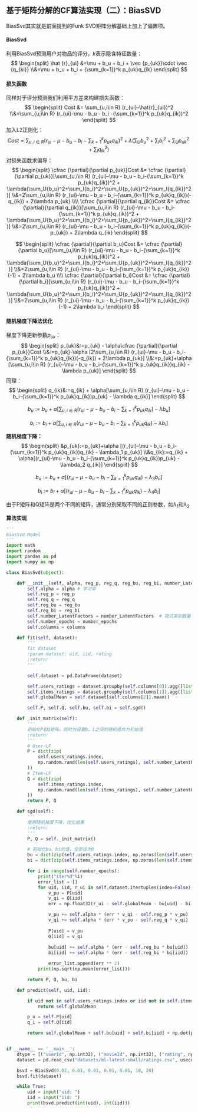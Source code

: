 ## 基于矩阵分解的CF算法实现（二）：BiasSVD

BiasSvd其实就是前面提到的Funk SVD矩阵分解基础上加上了偏置项。

#### BiasSvd

利用BiasSvd预测用户对物品的评分，$k$表示隐含特征数量：
$$
\begin{split}
\hat {r}_{ui} &=\mu + b_u + b_i + \vec {p_{uk}}\cdot \vec {q_{ki}}
\\&=\mu + b_u + b_i + {\sum_{k=1}}^k p_{uk}q_{ik}
\end{split}
$$

#### 损失函数

同样对于评分预测我们利用平方差来构建损失函数：
$$
\begin{split}
Cost &= \sum_{u,i\in R} (r_{ui}-\hat{r}_{ui})^2
\\&=\sum_{u,i\in R} (r_{ui}-\mu - b_u - b_i -{\sum_{k=1}}^k p_{uk}q_{ik})^2
\end{split}
$$
加入L2正则化：
$$
Cost = \sum_{u,i\in R} (r_{ui}-\mu - b_u - b_i-{\sum_{k=1}}^k p_{uk}q_{ik})^2 + \lambda(\sum_U{b_u}^2+\sum_I{b_i}^2+\sum_U{p_{uk}}^2+\sum_I{q_{ik}}^2)
$$
对损失函数求偏导：
$$
\begin{split}
\cfrac {\partial}{\partial p_{uk}}Cost &= \cfrac {\partial}{\partial p_{uk}}[\sum_{u,i\in R} (r_{ui}-\mu - b_u - b_i-{\sum_{k=1}}^k p_{uk}q_{ik})^2 + \lambda(\sum_U{b_u}^2+\sum_I{b_i}^2+\sum_U{p_{uk}}^2+\sum_I{q_{ik}}^2)]
\\&=2\sum_{u,i\in R} (r_{ui}-\mu - b_u - b_i-{\sum_{k=1}}^k p_{uk}q_{ik})(-q_{ik}) + 2\lambda p_{uk}
\\\\
\cfrac {\partial}{\partial q_{ik}}Cost &= \cfrac {\partial}{\partial q_{ik}}[\sum_{u,i\in R} (r_{ui}-\mu - b_u - b_i-{\sum_{k=1}}^k p_{uk}q_{ik})^2 + \lambda(\sum_U{b_u}^2+\sum_I{b_i}^2+\sum_U{p_{uk}}^2+\sum_I{q_{ik}}^2)]
\\&=2\sum_{u,i\in R} (r_{ui}-\mu - b_u - b_i-{\sum_{k=1}}^k p_{uk}q_{ik})(-p_{uk}) + 2\lambda q_{ik}
\end{split}
$$

$$
\begin{split}
\cfrac {\partial}{\partial b_u}Cost &= \cfrac {\partial}{\partial b_u}[\sum_{u,i\in R} (r_{ui}-\mu - b_u - b_i-{\sum_{k=1}}^k p_{uk}q_{ik})^2 + \lambda(\sum_U{b_u}^2+\sum_I{b_i}^2+\sum_U{p_{uk}}^2+\sum_I{q_{ik}}^2)]
\\&=2\sum_{u,i\in R} (r_{ui}-\mu - b_u - b_i-{\sum_{k=1}}^k p_{uk}q_{ik})(-1) + 2\lambda b_u
\\\\
\cfrac {\partial}{\partial b_i}Cost &= \cfrac {\partial}{\partial b_i}[\sum_{u,i\in R} (r_{ui}-\mu - b_u - b_i-{\sum_{k=1}}^k p_{uk}q_{ik})^2 + \lambda(\sum_U{b_u}^2+\sum_I{b_i}^2+\sum_U{p_{uk}}^2+\sum_I{q_{ik}}^2)]
\\&=2\sum_{u,i\in R} (r_{ui}-\mu - b_u - b_i-{\sum_{k=1}}^k p_{uk}q_{ik})(-1) + 2\lambda b_i
\end{split}
$$



#### 随机梯度下降法优化

梯度下降更新参数$p_{uk}$：
$$
\begin{split}
p_{uk}&:=p_{uk} - \alpha\cfrac {\partial}{\partial p_{uk}}Cost
\\&:=p_{uk}-\alpha [2\sum_{u,i\in R} (r_{ui}-\mu - b_u - b_i-{\sum_{k=1}}^k p_{uk}q_{ik})(-q_{ik}) + 2\lambda p_{uk}]
\\&:=p_{uk}+\alpha [\sum_{u,i\in R} (r_{ui}-\mu - b_u - b_i-{\sum_{k=1}}^k p_{uk}q_{ik})q_{ik} - \lambda p_{uk}]
\end{split}
$$
 同理：
$$
\begin{split}
q_{ik}&:=q_{ik} + \alpha[\sum_{u,i\in R} (r_{ui}-\mu - b_u - b_i-{\sum_{k=1}}^k p_{uk}q_{ik})p_{uk} - \lambda q_{ik}]
\end{split}
$$

$$
b_u:=b_u + \alpha[\sum_{u,i\in R} (r_{ui}-\mu - b_u - b_i-{\sum_{k=1}}^k p_{uk}q_{ik}) - \lambda b_u]
$$

$$
b_i:=b_i + \alpha[\sum_{u,i\in R} (r_{ui}-\mu - b_u - b_i-{\sum_{k=1}}^k p_{uk}q_{ik}) - \lambda b_i]
$$

**随机梯度下降：**
$$
\begin{split}
&p_{uk}:=p_{uk}+\alpha [(r_{ui}-\mu - b_u - b_i-{\sum_{k=1}}^k p_{uk}q_{ik})q_{ik} - \lambda_1 p_{uk}]
\\&q_{ik}:=q_{ik} + \alpha[(r_{ui}-\mu - b_u - b_i-{\sum_{k=1}}^k p_{uk}q_{ik})p_{uk} - \lambda_2 q_{ik}]
\end{split}
$$

$$
b_u:=b_u + \alpha[(r_{ui}-\mu - b_u - b_i-{\sum_{k=1}}^k p_{uk}q_{ik}) - \lambda_3 b_u]
$$

$$
b_i:=b_i + \alpha[(r_{ui}-\mu - b_u - b_i-{\sum_{k=1}}^k p_{uk}q_{ik}) - \lambda_4 b_i]
$$

由于P矩阵和Q矩阵是两个不同的矩阵，通常分别采取不同的正则参数，如$\lambda_1$和$\lambda_2$

**算法实现**

```python
'''
BiasSvd Model
'''
import math
import random
import pandas as pd
import numpy as np

class BiasSvd(object):

    def __init__(self, alpha, reg_p, reg_q, reg_bu, reg_bi, number_LatentFactors=10, number_epochs=10, columns=["uid", "iid", "rating"]):
        self.alpha = alpha # 学习率
        self.reg_p = reg_p
        self.reg_q = reg_q
        self.reg_bu = reg_bu
        self.reg_bi = reg_bi
        self.number_LatentFactors = number_LatentFactors  # 隐式类别数量
        self.number_epochs = number_epochs
        self.columns = columns

    def fit(self, dataset):
        '''
        fit dataset
        :param dataset: uid, iid, rating
        :return:
        '''

        self.dataset = pd.DataFrame(dataset)

        self.users_ratings = dataset.groupby(self.columns[0]).agg([list])[[self.columns[1], self.columns[2]]]
        self.items_ratings = dataset.groupby(self.columns[1]).agg([list])[[self.columns[0], self.columns[2]]]
        self.globalMean = self.dataset[self.columns[2]].mean()

        self.P, self.Q, self.bu, self.bi = self.sgd()

    def _init_matrix(self):
        '''
        初始化P和Q矩阵，同时为设置0，1之间的随机值作为初始值
        :return:
        '''
        # User-LF
        P = dict(zip(
            self.users_ratings.index,
            np.random.rand(len(self.users_ratings), self.number_LatentFactors).astype(np.float32)
        ))
        # Item-LF
        Q = dict(zip(
            self.items_ratings.index,
            np.random.rand(len(self.items_ratings), self.number_LatentFactors).astype(np.float32)
        ))
        return P, Q

    def sgd(self):
        '''
        使用随机梯度下降，优化结果
        :return:
        '''
        P, Q = self._init_matrix()

        # 初始化bu、bi的值，全部设为0
        bu = dict(zip(self.users_ratings.index, np.zeros(len(self.users_ratings))))
        bi = dict(zip(self.items_ratings.index, np.zeros(len(self.items_ratings))))

        for i in range(self.number_epochs):
            print("iter%d"%i)
            error_list = []
            for uid, iid, r_ui in self.dataset.itertuples(index=False):
                v_pu = P[uid]
                v_qi = Q[iid]
                err = np.float32(r_ui - self.globalMean - bu[uid] - bi[iid] - np.dot(v_pu, v_qi))

                v_pu += self.alpha * (err * v_qi - self.reg_p * v_pu)
                v_qi += self.alpha * (err * v_pu - self.reg_q * v_qi)
                
                P[uid] = v_pu 
                Q[iid] = v_qi
                
                bu[uid] += self.alpha * (err - self.reg_bu * bu[uid])
                bi[iid] += self.alpha * (err - self.reg_bi * bi[iid])

                error_list.append(err ** 2)
            print(np.sqrt(np.mean(error_list)))

        return P, Q, bu, bi

    def predict(self, uid, iid):

        if uid not in self.users_ratings.index or iid not in self.items_ratings.index:
            return self.globalMean

        p_u = self.P[uid]
        q_i = self.Q[iid]

        return self.globalMean + self.bu[uid] + self.bi[iid] + np.dot(p_u, q_i)


if __name__ == '__main__':
    dtype = [("userId", np.int32), ("movieId", np.int32), ("rating", np.float32)]
    dataset = pd.read_csv("datasets/ml-latest-small/ratings.csv", usecols=range(3), dtype=dict(dtype))

    bsvd = BiasSvd(0.02, 0.01, 0.01, 0.01, 0.01, 10, 20)
    bsvd.fit(dataset)

    while True:
        uid = input("uid: ")
        iid = input("iid: ")
        print(bsvd.predict(int(uid), int(iid)))

```

